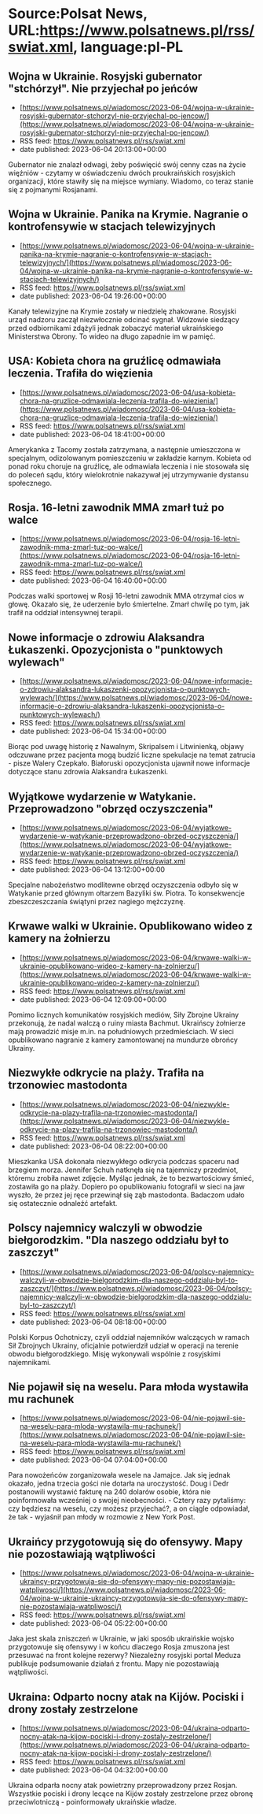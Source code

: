 # Source:Polsat News, URL:https://www.polsatnews.pl/rss/swiat.xml, language:pl-PL

## Wojna w Ukrainie. Rosyjski gubernator "stchórzył". Nie przyjechał po jeńców
 - [https://www.polsatnews.pl/wiadomosc/2023-06-04/wojna-w-ukrainie-rosyjski-gubernator-stchorzyl-nie-przyjechal-po-jencow/](https://www.polsatnews.pl/wiadomosc/2023-06-04/wojna-w-ukrainie-rosyjski-gubernator-stchorzyl-nie-przyjechal-po-jencow/)
 - RSS feed: https://www.polsatnews.pl/rss/swiat.xml
 - date published: 2023-06-04 20:13:00+00:00

Gubernator nie znalazł odwagi, żeby poświęcić swój cenny czas na życie więźniów - czytamy w oświadczeniu dwóch proukraińskich rosyjskich organizacji, które stawiły się na miejsce wymiany. Wiadomo, co teraz stanie się z pojmanymi Rosjanami.

## Wojna w Ukrainie. Panika na Krymie. Nagranie o kontrofensywie w stacjach telewizyjnych
 - [https://www.polsatnews.pl/wiadomosc/2023-06-04/wojna-w-ukrainie-panika-na-krymie-nagranie-o-kontrofensywie-w-stacjach-telewizyjnych/](https://www.polsatnews.pl/wiadomosc/2023-06-04/wojna-w-ukrainie-panika-na-krymie-nagranie-o-kontrofensywie-w-stacjach-telewizyjnych/)
 - RSS feed: https://www.polsatnews.pl/rss/swiat.xml
 - date published: 2023-06-04 19:26:00+00:00

Kanały telewizyjne na Krymie zostały w niedzielę zhakowane. Rosyjski urząd nadzoru zaczął niezwłocznie odcinać sygnał. Widzowie siedzący przed odbiornikami zdążyli jednak zobaczyć materiał ukraińskiego Ministerstwa Obrony. To wideo na długo zapadnie im w pamięć.

## USA: Kobieta chora na gruźlicę odmawiała leczenia. Trafiła do więzienia
 - [https://www.polsatnews.pl/wiadomosc/2023-06-04/usa-kobieta-chora-na-gruzlice-odmawiala-leczenia-trafila-do-wiezienia/](https://www.polsatnews.pl/wiadomosc/2023-06-04/usa-kobieta-chora-na-gruzlice-odmawiala-leczenia-trafila-do-wiezienia/)
 - RSS feed: https://www.polsatnews.pl/rss/swiat.xml
 - date published: 2023-06-04 18:41:00+00:00

Amerykanka z Tacomy została zatrzymana, a następnie umieszczona w specjalnym, odizolowanym pomieszczeniu w zakładzie karnym. Kobieta od ponad roku choruje na gruźlicę, ale odmawiała leczenia i nie stosowała się do poleceń sądu, który wielokrotnie nakazywał jej utrzymywanie dystansu społecznego.

## Rosja. 16-letni zawodnik MMA zmarł tuż po walce
 - [https://www.polsatnews.pl/wiadomosc/2023-06-04/rosja-16-letni-zawodnik-mma-zmarl-tuz-po-walce/](https://www.polsatnews.pl/wiadomosc/2023-06-04/rosja-16-letni-zawodnik-mma-zmarl-tuz-po-walce/)
 - RSS feed: https://www.polsatnews.pl/rss/swiat.xml
 - date published: 2023-06-04 16:40:00+00:00

Podczas walki sportowej w Rosji 16-letni zawodnik MMA otrzymał cios w głowę. Okazało się, że uderzenie było śmiertelne. Zmarł chwilę po tym, jak trafił na oddział intensywnej terapii.

## Nowe informacje o zdrowiu Alaksandra Łukaszenki. Opozycjonista o "punktowych wylewach"
 - [https://www.polsatnews.pl/wiadomosc/2023-06-04/nowe-informacje-o-zdrowiu-alaksandra-lukaszenki-opozycjonista-o-punktowych-wylewach/](https://www.polsatnews.pl/wiadomosc/2023-06-04/nowe-informacje-o-zdrowiu-alaksandra-lukaszenki-opozycjonista-o-punktowych-wylewach/)
 - RSS feed: https://www.polsatnews.pl/rss/swiat.xml
 - date published: 2023-06-04 15:34:00+00:00

Biorąc pod uwagę historię z Nawalnym, Skripalsem i Litwinienką, objawy odczuwane przez pacjenta mogą budzić liczne spekulacje na temat zatrucia - pisze Walery Czepkało. Białoruski opozycjonista ujawnił nowe informacje dotyczące stanu zdrowia Alaksandra Łukaszenki.

## Wyjątkowe wydarzenie w Watykanie. Przeprowadzono "obrzęd oczyszczenia"
 - [https://www.polsatnews.pl/wiadomosc/2023-06-04/wyjatkowe-wydarzenie-w-watykanie-przeprowadzono-obrzed-oczyszczenia/](https://www.polsatnews.pl/wiadomosc/2023-06-04/wyjatkowe-wydarzenie-w-watykanie-przeprowadzono-obrzed-oczyszczenia/)
 - RSS feed: https://www.polsatnews.pl/rss/swiat.xml
 - date published: 2023-06-04 13:12:00+00:00

Specjalne nabożeństwo modlitewne obrzęd oczyszczenia odbyło się w Watykanie przed głównym ołtarzem Bazyliki św. Piotra. To konsekwencje zbeszczeszczania świątyni przez nagiego mężczyznę.

## Krwawe walki w Ukrainie. Opublikowano wideo z kamery na żołnierzu
 - [https://www.polsatnews.pl/wiadomosc/2023-06-04/krwawe-walki-w-ukrainie-opublikowano-wideo-z-kamery-na-zolnierzu/](https://www.polsatnews.pl/wiadomosc/2023-06-04/krwawe-walki-w-ukrainie-opublikowano-wideo-z-kamery-na-zolnierzu/)
 - RSS feed: https://www.polsatnews.pl/rss/swiat.xml
 - date published: 2023-06-04 12:09:00+00:00

Pomimo licznych komunikatów rosyjskich mediów, Siły Zbrojne Ukrainy przekonują, że nadal walczą o ruiny miasta Bachmut. Ukraińscy żołnierze mają prowadzić misje m.in. na południowych przedmieściach. W sieci opublikowano nagranie z kamery zamontowanej na mundurze obrońcy Ukrainy.

## Niezwykłe odkrycie na plaży. Trafiła na trzonowiec mastodonta
 - [https://www.polsatnews.pl/wiadomosc/2023-06-04/niezwykle-odkrycie-na-plazy-trafila-na-trzonowiec-mastodonta/](https://www.polsatnews.pl/wiadomosc/2023-06-04/niezwykle-odkrycie-na-plazy-trafila-na-trzonowiec-mastodonta/)
 - RSS feed: https://www.polsatnews.pl/rss/swiat.xml
 - date published: 2023-06-04 08:22:00+00:00

Mieszkanka USA dokonała niezwykłego odkrycia podczas spaceru nad brzegiem morza. Jennifer Schuh natknęła się na tajemniczy przedmiot, któremu zrobiła nawet zdjęcie. Myśląc jednak, że to bezwartościowy śmieć, zostawiła go na plaży. Dopiero po opublikowaniu fotografii w sieci na jaw wyszło, że przez jej ręce przewinął się ząb mastodonta. Badaczom udało się ostatecznie odnaleźć artefakt.

## Polscy najemnicy walczyli w obwodzie biełgorodzkim. "Dla naszego oddziału był to zaszczyt"
 - [https://www.polsatnews.pl/wiadomosc/2023-06-04/polscy-najemnicy-walczyli-w-obwodzie-bielgorodzkim-dla-naszego-oddzialu-byl-to-zaszczyt/](https://www.polsatnews.pl/wiadomosc/2023-06-04/polscy-najemnicy-walczyli-w-obwodzie-bielgorodzkim-dla-naszego-oddzialu-byl-to-zaszczyt/)
 - RSS feed: https://www.polsatnews.pl/rss/swiat.xml
 - date published: 2023-06-04 08:18:00+00:00

Polski Korpus Ochotniczy, czyli oddział najemników walczących w ramach Sił Zbrojnych Ukrainy, oficjalnie potwierdził udział w operacji na terenie obwodu biełgorodzkiego. Misję wykonywali wspólnie z rosyjskimi najemnikami.

## Nie pojawił się na weselu. Para młoda wystawiła mu rachunek
 - [https://www.polsatnews.pl/wiadomosc/2023-06-04/nie-pojawil-sie-na-weselu-para-mloda-wystawila-mu-rachunek/](https://www.polsatnews.pl/wiadomosc/2023-06-04/nie-pojawil-sie-na-weselu-para-mloda-wystawila-mu-rachunek/)
 - RSS feed: https://www.polsatnews.pl/rss/swiat.xml
 - date published: 2023-06-04 07:04:00+00:00

Para nowożeńców zorganizowała wesele na Jamajce. Jak się jednak okazało, jedna trzecia gości nie dotarła na uroczystość. Doug i Dedr postanowili wystawić fakturę na 240 dolarów osobie, która nie poinformowała wcześniej o swojej nieobecności. - Cztery razy pytaliśmy: czy będziesz na weselu, czy możesz przyjechać?, a on ciągle odpowiadał, że tak - wyjaśnił pan młody w rozmowie z New York Post.

## Ukraińcy przygotowują się do ofensywy. Mapy nie pozostawiają wątpliwości
 - [https://www.polsatnews.pl/wiadomosc/2023-06-04/wojna-w-ukrainie-ukraincy-przygotowuja-sie-do-ofensywy-mapy-nie-pozostawiaja-watpliwosci/](https://www.polsatnews.pl/wiadomosc/2023-06-04/wojna-w-ukrainie-ukraincy-przygotowuja-sie-do-ofensywy-mapy-nie-pozostawiaja-watpliwosci/)
 - RSS feed: https://www.polsatnews.pl/rss/swiat.xml
 - date published: 2023-06-04 05:22:00+00:00

Jaka jest skala zniszczeń w Ukrainie, w jaki sposób ukraińskie wojsko przygotowuje się ofensywy i w końcu dlaczego Rosja zmuszona jest przesuwać na front kolejne rezerwy? Niezależny rosyjski portal Meduza publikuje podsumowanie działań z frontu. Mapy nie pozostawiają wątpliwości.

## Ukraina: Odparto nocny atak na Kijów. Pociski i drony zostały zestrzelone
 - [https://www.polsatnews.pl/wiadomosc/2023-06-04/ukraina-odparto-nocny-atak-na-kijow-pociski-i-drony-zostaly-zestrzelone/](https://www.polsatnews.pl/wiadomosc/2023-06-04/ukraina-odparto-nocny-atak-na-kijow-pociski-i-drony-zostaly-zestrzelone/)
 - RSS feed: https://www.polsatnews.pl/rss/swiat.xml
 - date published: 2023-06-04 04:32:00+00:00

Ukraina odparła nocny atak powietrzny przeprowadzony przez Rosjan. Wszystkie pociski i drony lecące na Kijów zostały zestrzelone przez obronę przeciwlotniczą - poinformowały ukraińskie władze.

